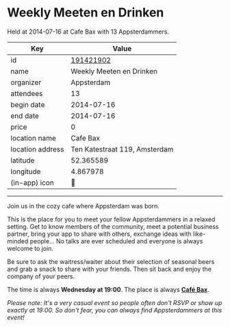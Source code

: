 # Weekly Meeten en Drinken
Held at 2014-07-16 at Cafe Bax with 13 Appsterdammers.
        
|Key|Value
|---|---|
|id|[191421902](https://www.meetup.com/appsterdam/events/191421902/)|
|name|Weekly Meeten en Drinken|
|organizer|Appsterdam|
|attendees|13|
|begin date|2014-07-16|
|end date|2014-07-16|
|price|0|
|location name|Cafe Bax|
|location address|Ten Katestraat 119, Amsterdam|
|latitude|52.365589|
|longitude|4.867978|
|(in-app) icon|🍺|

---

Join us in the cozy cafe where Appsterdam was born.

This is the place for you to meet your fellow Appsterdammers in a relaxed setting. Get to know members of the community, meet a potential business partner, bring your app to share with others, exchange ideas with like-minded people... No talks are ever scheduled and everyone is always welcome to join.

Be sure to ask the waitress/waiter about their selection of seasonal beers and grab a snack to share with your friends. Then sit back and enjoy the company of your peers.

The time is always **Wednesday at 19:00**. The place is always **[Café Bax](http://www.cafebax.nl/)**.

*Please note: It's a very casual event so people often don't RSVP or show up exactly at 19:00. So don't fear, you can *always* find Appsterdammers at this event!*


